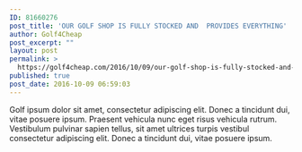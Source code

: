 ```yaml
---
ID: 81660276
post_title: 'OUR GOLF SHOP IS FULLY STOCKED AND  PROVIDES EVERYTHING'
author: Golf4Cheap
post_excerpt: ""
layout: post
permalink: >
  https://golf4cheap.com/2016/10/09/our-golf-shop-is-fully-stocked-and-provides-everything-2/
published: true
post_date: 2016-10-09 06:59:03
---
```

Golf ipsum dolor sit amet, consectetur adipiscing elit. Donec a tincidunt dui, vitae posuere ipsum. Praesent vehicula nunc eget risus vehicula rutrum. Vestibulum pulvinar sapien tellus, sit amet ultrices turpis vestibul consectetur adipiscing elit. Donec a tincidunt dui, vitae posuere ipsum.